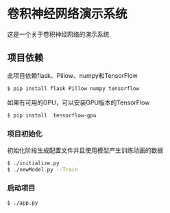 卷积神经网络演示系统
=======================

这是一个关于卷积神经网络的演示系统


项目依赖
---------------
此项目依赖flask、Pillow、numpy和TensorFlow

```bash
$ pip install flask Pillow numpy tensorflow
```

如果有可用的GPU，可以安装GPU版本的TensorFlow

```bash
$ pip install  tensorflow-gpu
```

### 项目初始化

初始化阶段生成配置文件并且使用模型产生训练动画的数据

```bash
$ ./initialize.py
$ ./newModel.py --Train
```

### 启动项目

```bash
$ ./app.py
```